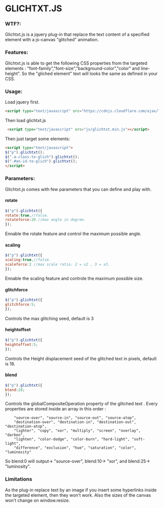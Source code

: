 


# GLICHTXT.JS

### WTF?:
 
 Glichtxt.js is a jquery plug-in that replace the text content of a specified element with a js-canvas "glitched" animation.
 
 
### Features:
 
 Glichtxt.js is able to get the following CSS properties from the targeted elements : "font-family","font-size","background-color","color" and line-height". So the "gliched element" text will looks the same as defined in your CSS.

### Usage:
Load jquery first.
```html
<script type="text/javascript" src="https://cdnjs.cloudflare.com/ajax/libs/jquery/3.0.0-alpha1/jquery.min.js"></script>
```
Then load glichtxt.js
```html
 <script type="text/javascript" src="js/glichtxt.min.js"></script>
```

Then just target some elements: 
```html
<script type="text/javascript">
$("p").glichtxt();
$(".a-class-to-glich").glichtxt();
$(".#an-id-to-glich").glichtxt();
</script>
```

### Parameters:

Glichtxt.js comes with few parameters that you can define and play with.

#### rotate
```javascript
$("p").glichtxt({
rotate:true,//false.
rotateforce:20 //max angle in degree.
});
```
Ennable the rotate feature and control the maximum possible angle.


#### scaling 
```javascript
$("p").glichtxt({
scaling:true,//false.
scaleforce:2 //max scale ratio. 2 = x2 , 3 = x3.
});
``` 

Ennable the scaling feature and controle the maximum possible size. 

#### glitchforce
 ```javascript
$("p").glichtxt({
glitchforce:5; 
});
``` 
Controls the max glitching seed, default is 3


#### heightoffset
 ```javascript
$("p").glichtxt({
heightoffset:5; 
});
``` 
Controls the Height displacement seed of the glitched text in pixels, default is 18.

#### blend
 ```javascript
$("p").glichtxt({
blend:20; 
});
``` 

Controls the globalCompositeOperation property of the glitched text .
Every properties are stored inside an array in this order : 

        "source-over", "source-in", "source-out", "source-atop",
        "destination-over", "destination-in", "destination-out", "destination-atop",
        "lighter", "copy", "xor", "multiply", "screen", "overlay", "darken",
        "lighten", "color-dodge", "color-burn", "hard-light", "soft-light",
        "difference", "exclusion", "hue", "saturation", "color", "luminosity"

So blend:0  will output-> "source-over", blend:10-> "xor", and blend:25-> "luminosity".


### Limitations
As the plug-in replace text by an image if you insert some hyperlinks inside the targeted element, then they won't work.
Also the sizes of the canvas won't change on window.resize. 






